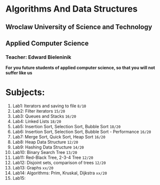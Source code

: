 # Algorithms And Data Structures
## Wroclaw University of Science and Technology
## Applied Computer Science
### Teacher: Edward Bieleninik

**For you future students of applied computer science, so that you will not suffer like us**


# Subjects:
 1. Lab1: Iterators and saving to file `8/10`
 2. Lab2: Filter iterators `15/20`
 3. Lab3: Queues and Stacks `16/20`
 4. Lab4: Linked Lists `18/20`
 5. Lab5: Insertion Sort, Selection Sort, Bubble Sort `18/20`
 6. Lab6: Insertion Sort, Selection Sort, Bubble Sort - Performance `16/20`
 7. Lab7: Merge Sort, Quick Sort, Heap Sort `16/20`
 8. Lab8: Heap Data Structure `12/20`
 9. Lab9: Hashing Data Structure `14/20`
 10. Lab10: Binary Search Tree `13/20`
 11. Lab11: Red-Black Tree,  2-3-4 Tree `12/20`
 12. Lab12: Disjoint sets, comparison of trees `12/20`
 13. Lab13: Graphs `xx/20`
 14. Lab14: Algorithms: Prim, Kruskal, Dijkstra `xx/20`
 15. Lab15:
